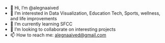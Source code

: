 - 👋 Hi, I’m @alegnaaived
- 👀 I’m interested in Data Visualization, Education Tech, Sports, wellness, and life improvements
- 🌱 I’m currently learning SFCC
- 💞️ I’m looking to collaborate on interesting projects
- 📫 How to reach me: alegnaaived@gmail.com

<!---
alegnaaived/alegnaaived is a ✨ special ✨ repository because its `README.md` (this file) appears on your GitHub profile.
You can click the Preview link to take a look at your changes.
--->
